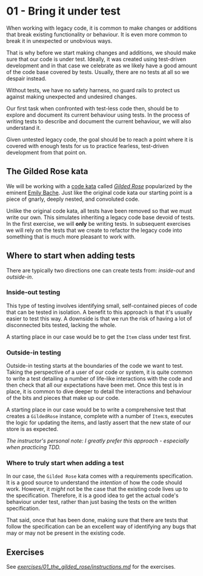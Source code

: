 # 01 - Bring it under test

When working with legacy code, it is common to make changes or additions that break existing functionality or behaviour. It is even more common to break it in unexpected or unobvious ways.

That is why before we start making changes and additions, we should make sure that our code is under test. Ideally, it was created using test-driven development and in that case we celebrate as we likely have a good amount of the code base covered by tests. Usually, there are no tests at all so we despair instead.

Without tests, we have no safety harness, no guard rails to protect us against making unexpected and undesired changes.

Our first task when confronted with test-less code then, should be to explore and document its current behaviour using tests. In the process of writing tests to describe and document the current behaviour, we will also understand it.

Given untested legacy code, the goal should be to reach a point where it is covered with enough tests for us to practice fearless, test-driven development from that point on.

## The Gilded Rose kata

We will be working with a [code kata](https://en.wikipedia.org/wiki/Kata#Outside_martial_arts) called [_Gilded Rose_](https://github.com/emilybache/GildedRose-Refactoring-Kata) popularized by the eminent [Emily Bache](https://emilybache.com/). Just like the original code kata our starting point is a piece of gnarly, deeply nested, and convoluted code.

Unlike the original code kata, all tests have been removed so that we must write our own. This simulates inheriting a legacy code base devoid of tests. In the first exercise, we will **only** be writing tests. In subsequent exercises we will rely on the tests that we create to refactor the legacy code into something that is much more pleasant to work with. 

## Where to start when adding tests

There are typically two directions one can create tests from: _inside-out_ and _outside-in_.

### Inside-out testing

This type of testing involves identifying small, self-contained pieces of code that can be tested in isolation. A benefit to this approach is that it's usually easier to test this way. A downside is that we run the risk of having a lot of disconnected bits tested, lacking the whole.

A starting place in our case would be to get the `Item` class under test first.

### Outside-in testing 

Outside-in testing starts at the boundaries of the code we want to test. Taking the perspective of a user of our code or system, it is quite common to write a test detailing a number of life-like interactions with the code and then check that all our expectations have been met. Once this test is in place, it is common to dive deeper to detail the interactions and behaviour of the bits and pieces that make up our code.

A starting place in our case would be to write a comprehensive test that creates a `GildedRose` instance, complete with a number of `Item`:s, executes the logic for updating the items, and lastly assert that the new state of our store is as expected.

_The instructor's personal note: I greatly prefer this approach - especially when practicing TDD._

### Where to truly start when adding a test

In our case, the `Gilded Rose` kata comes with a requirements specification. It is a good source to understand the _intention_ of how the code should work. However, it _might_ not be the case that the existing code lives up to the specification. Therefore, it is a good idea to get the actual code's behaviour under test, rather than just basing the tests on the written specification.

That said, once that has been done, making sure that there are tests that follow the specification can be an excellent way of identifying any bugs that may or may not be present in the existing code.

## Exercises

See [_exercises/01_the_gilded_rose/instructions.md_](../exercises/01_the_gilded_rose/instructions.md) for the exercises.

